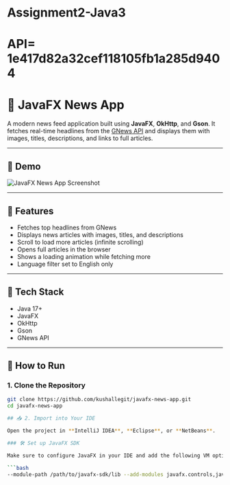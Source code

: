 # Assignment2-Java3

# API= 1e417d82a32cef118105fb1a285d9404

# 📰 JavaFX News App

A modern news feed application built using **JavaFX**, **OkHttp**, and **Gson**. It fetches real-time headlines from the [GNews API](https://gnews.io/) and displays them with images, titles, descriptions, and links to full articles.

---

## 📸 Demo

![JavaFX News App Screenshot](screenshot.png) <!-- Add an actual screenshot of your app -->

---

## 🚀 Features

- Fetches top headlines from GNews
- Displays news articles with images, titles, and descriptions
- Scroll to load more articles (infinite scrolling)
- Opens full articles in the browser
- Shows a loading animation while fetching more
- Language filter set to English only

---

## 🧰 Tech Stack

- Java 17+
- JavaFX
- OkHttp
- Gson
- GNews API

---

## 🔧 How to Run

### 1. Clone the Repository

```bash
git clone https://github.com/kushallegit/javafx-news-app.git
cd javafx-news-app

## 📥 2. Import into Your IDE

Open the project in **IntelliJ IDEA**, **Eclipse**, or **NetBeans**.

### 🛠️ Set up JavaFX SDK

Make sure to configure JavaFX in your IDE and add the following VM options:

```bash
--module-path /path/to/javafx-sdk/lib --add-modules javafx.controls,javafx.fxml
